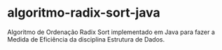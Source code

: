 # algoritmo-radix-sort-java
Algoritmo de Ordenação Radix Sort implementado em Java para fazer a Medida de Eficiência da disciplina Estrutura de Dados.
